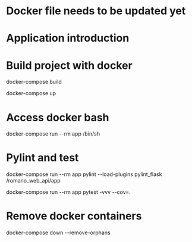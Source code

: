 # Docker file needs to be updated yet

# Application introduction

# Build project with docker
docker-compose build

docker-compose up

# Access docker bash

docker-compose run --rm app /bin/sh

# Pylint and test

docker-compose run --rm app pylint --load-plugins pylint_flask /romano_web_api/app

docker-compose run --rm app pytest -vvv --cov=.

# Remove docker containers

docker-compose down --remove-orphans

